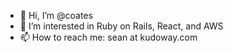 - 👋 Hi, I’m @coates
- 👀 I’m interested in Ruby on Rails, React, and AWS
- 📫 How to reach me: sean at kudoway.com

<!---
coates/coates is a ✨ special ✨ repository because its `README.md` (this file) appears on your GitHub profile.
You can click the Preview link to take a look at your changes.
--->
